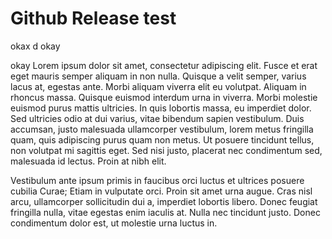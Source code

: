 # Github Release test

okax d okay


okay Lorem ipsum dolor sit amet, consectetur adipiscing elit. Fusce et erat eget mauris semper aliquam in non nulla. Quisque a velit semper, varius lacus at, egestas ante. Morbi aliquam viverra elit eu volutpat. Aliquam in rhoncus massa. Quisque euismod interdum urna in viverra. Morbi molestie euismod purus mattis ultricies. In quis lobortis massa, eu imperdiet dolor. Sed ultricies odio at dui varius, vitae bibendum sapien vestibulum. Duis accumsan, justo malesuada ullamcorper vestibulum, lorem metus fringilla quam, quis adipiscing purus quam non metus. Ut posuere tincidunt tellus, non volutpat mi sagittis eget. Sed nisi justo, placerat nec condimentum sed, malesuada id lectus. Proin at nibh elit.

Vestibulum ante ipsum primis in faucibus orci luctus et ultrices posuere cubilia Curae; Etiam in vulputate orci. Proin sit amet urna augue. Cras nisl arcu, ullamcorper sollicitudin dui a, imperdiet lobortis libero. Donec feugiat fringilla nulla, vitae egestas enim iaculis at. Nulla nec tincidunt justo. Donec condimentum dolor est, ut molestie urna luctus in. 
